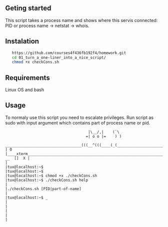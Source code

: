 ## Geting started
This script takes a process name and shows where this servis connected:
PID or process name -> netstat -> whois.
## Instalation
```sh
   https://github.com/courses4f436fb192f4/homework.git
   cd 01_turn_a_one-liner_into_a_nice_script/
   chmod +x checkCons.sh
```

## Requirements
Linux OS and bash

## Usage
To normaly use this script you need to escalate privileges.
Run script as sudo with input argument which contains
part of process name or pid.

```text
                                     |\__/,|    (`\
                                    =| o o |=    ) )
 __________________________________(((__^(((____(_(___________________________________________
| O |____xterm____________________________________________________________________| __  []  X |
|
|tux@localhost:~$ 
|tux@localhost:~$ 
|tux@localhost:~$ chmod +x ./checkCons.sh
|tux@localhost:~$ ./checkCons.sh help
|
|./checkCons.sh [PID|part-of-name]
|
|tux@localhost:~$ _
|
|
|
|
|


```
